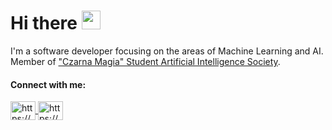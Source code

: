 <h1>
  Hi there
  <img src="https://media.giphy.com/media/hvRJCLFzcasrR4ia7z/giphy.gif" width="30px"/>
</h1>

I'm a software developer focusing on the areas of Machine Learning and AI. Member of ["Czarna Magia" Student Artificial Intelligence Society](<https://github.com/knsiczarnamagia>).

<h4 align="left">Connect with me:</h4>

<p align="left">
  <a href="https://www.linkedin.com/in/andrii-norets-49a4902b7/" target="blank">
    <img align="center" src="https://raw.githubusercontent.com/rahuldkjain/github-profile-readme-generator/master/src/images/icons/Social/linked-in-alt.svg" 
      alt="https://www.linkedin.com/in/andrii-norets-49a4902b7/" height="30" width="40"/>
  </a>
  
  <a href="https://www.facebook.com/profile.php?id=100079249780545" target="blank">
    <img align="center" src="https://raw.githubusercontent.com/rahuldkjain/github-profile-readme-generator/master/src/images/icons/Social/facebook.svg" 
      alt="https://www.facebook.com/profile.php?id=100079249780545" height="30" width="40"/>
  </a>
</p>

